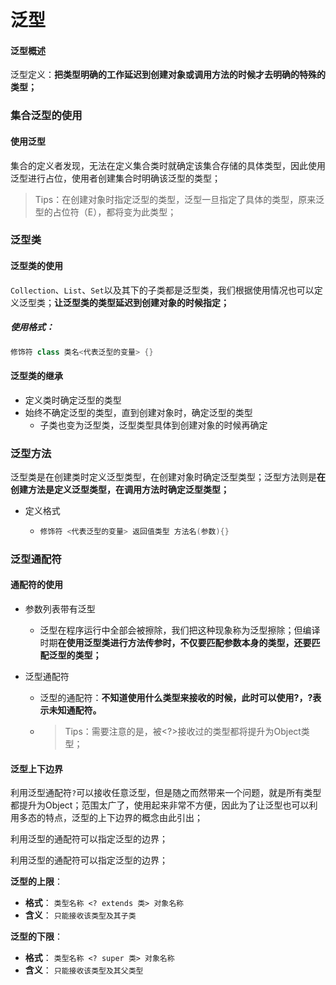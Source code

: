 # 泛型

#### 泛型概述

泛型定义：**把类型明确的工作延迟到创建对象或调用方法的时候才去明确的特殊的类型；**

### 集合泛型的使用

#### 使用泛型

集合的定义者发现，无法在定义集合类时就确定该集合存储的具体类型，因此使用泛型进行占位，使用者创建集合时明确该泛型的类型；

> Tips：在创建对象时指定泛型的类型，泛型一旦指定了具体的类型，原来泛型的占位符（E），都将变为此类型；

### 泛型类

#### 泛型类的使用

`Collection`、`List`、`Set`以及其下的子类都是泛型类，我们根据使用情况也可以定义泛型类；**让泛型类的类型延迟到创建对象的时候指定；**

##### 使用格式：

```java
修饰符 class 类名<代表泛型的变量> {}
```

#### 泛型类的继承

- 定义类时确定泛型的类型
- 始终不确定泛型的类型，直到创建对象时，确定泛型的类型
  - 子类也变为泛型类，泛型类型具体到创建对象的时候再确定
  
  

### 泛型方法

泛型类是在创建类时定义泛型类型，在创建对象时确定泛型类型；泛型方法则是**在创建方法是定义泛型类型，在调用方法时确定泛型类型；**

- 定义格式

  - ```java
    修饰符 <代表泛型的变量> 返回值类型 方法名(参数){}
    ```

    

### 泛型通配符

#### 通配符的使用

- 参数列表带有泛型

  - 泛型在程序运行中全部会被擦除，我们把这种现象称为泛型擦除；但编译时期**在使用泛型类进行方法传参时，不仅要匹配参数本身的类型，还要匹配泛型的类型；**

- 泛型通配符

  - 泛型的通配符：**不知道使用什么类型来接收的时候，此时可以使用?，?表示未知通配符。**

  - > Tips：需要注意的是，被<?>接收过的类型都将提升为Object类型；

#### 泛型上下边界

利用泛型通配符`?`可以接收任意泛型，但是随之而然带来一个问题，就是所有类型都提升为Object；范围太广了，使用起来非常不方便，因此为了让泛型也可以利用多态的特点，泛型的上下边界的概念由此引出；

利用泛型的通配符可以指定泛型的边界；

利用泛型的通配符可以指定泛型的边界；

**泛型的上限**：

- **格式**： `类型名称 <? extends 类> 对象名称`
- **含义**： `只能接收该类型及其子类`

**泛型的下限**：

- **格式**： `类型名称 <? super 类> 对象名称`
- **含义**： `只能接收该类型及其父类型`



